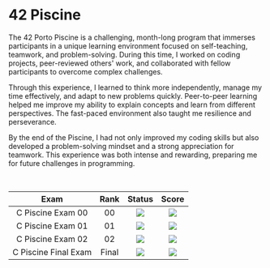 # **42 Piscine**

The 42 Porto Piscine is a challenging, month-long program that immerses participants in a unique learning environment focused on self-teaching, teamwork, and problem-solving. During this time, I worked on coding projects, peer-reviewed others' work, and collaborated with fellow participants to overcome complex challenges.

Through this experience, I learned to think more independently, manage my time effectively, and adapt to new problems quickly. Peer-to-peer learning helped me improve my ability to explain concepts and learn from different perspectives. The fast-paced environment also taught me resilience and perseverance.

By the end of the Piscine, I had not only improved my coding skills but also developed a problem-solving mindset and a strong appreciation for teamwork. This experience was both intense and rewarding, preparing me for future challenges in programming.

</br>
<div align="center">

| Exam | Rank | Status | Score | 
| :---: | :---: | :---: | :---: |
| C Piscine Exam 00| 00 | <img src="https://img.shields.io/badge/status-done-success" /> | <img src="https://img.shields.io/badge/score-30%20%2F%20100%20%E2%98%85-sucess" />
| C Piscine Exam 01| 01 | <img src="https://img.shields.io/badge/status-done-success" /> | <img src="https://img.shields.io/badge/score-80%20%2F%20100%20%E2%98%85-sucess" />
| C Piscine Exam 02| 02 | <img src="https://img.shields.io/badge/status-done-success" /> | <img src="https://img.shields.io/badge/score-90%20%2F%20100%20%E2%98%85-sucess" />
| C Piscine Final Exam| Final | <img src="https://img.shields.io/badge/status-done-success" /> | <img src="https://img.shields.io/badge/score-66%20%2F%20100%20%E2%98%85-sucess" />
</div>
